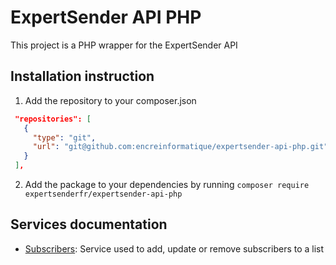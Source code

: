 ExpertSender API PHP
====================
This project is a PHP wrapper for the ExpertSender API

Installation instruction
------------------------
1. Add the repository to your composer.json
```json
 "repositories": [
   {
     "type": "git",
     "url": "git@github.com:encreinformatique/expertsender-api-php.git"
   }
 ],
```

2. Add the package to your dependencies by running
`composer require expertsenderfr/expertsender-api-php`

Services documentation
----------------------

- [Subscribers](docs/services/subscribers.md): Service used to add, update or remove subscribers to a list
